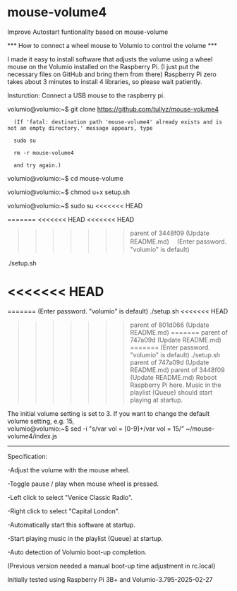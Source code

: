 # mouse-volume4
Improve Autostart funtionality based on mouse-volume

*** How to connect a wheel mouse to Volumio to control the volume ***

I made it easy to install software that adjusts the volume using a wheel mouse on the Volumio installed on the Raspberry Pi.
(I just put the necessary files on GitHub and bring them from there)
Raspberry Pi zero takes about 3 minutes to install 4 libraries, so please wait patiently.

Insturction:
Connect a USB mouse to the raspberry pi.

volumio@volumio:~$ git clone https://github.com/tullyz/mouse-volume4

	  (If 'fatal: destination path 'mouse-volume4' already exists and is not an empty directory.' message appears, type 
  
	  sudo su
  
	  rm -r mouse-volume4 
  
	  and try again.)
  
volumio@volumio:~$ cd mouse-volume

volumio@volumio:~$ chmod u+x setup.sh

volumio@volumio:~$ sudo su
<<<<<<< HEAD

=======
<<<<<<< HEAD
<<<<<<< HEAD
>>>>>>> parent of 3448f09 (Update README.md)
　(Enter password. "volumio" is default)
 
./setup.sh

<<<<<<< HEAD
=======
=======
(Enter password. "volumio" is default)
 ./setup.sh
<<<<<<< HEAD
 
>>>>>>> parent of 801d066 (Update README.md)
=======
>>>>>>> parent of 747a09d (Update README.md)
=======
(Enter password. "volumio" is default)
 ./setup.sh
>>>>>>> parent of 747a09d (Update README.md)
>>>>>>> parent of 3448f09 (Update README.md)
Reboot Raspberry Pi here.
Music in the playlist (Queue) should start playing at startup.

The initial volume setting is set to 3.
If you want to change the default volume setting, e.g. 15,  
volumio@volumio:~$ sed -i "s/var vol = [0-9]\+/var vol = 15/" ~/mouse-volume4/index.js




-----------------
Specification:

-Adjust the volume with the mouse wheel.

-Toggle pause / play when mouse wheel is pressed.

-Left click to select "Venice Classic Radio".

-Right click to select "Capital London".

-Automatically start this software at startup.

-Start playing music in the playlist (Queue) at startup. 

-Auto detection of Volumio boot-up completion. 

(Previous version needed a manual boot-up time adjustment in rc.local)


Initially tested using Raspberry Pi 3B+ and Volumio-3.795-2025-02-27





